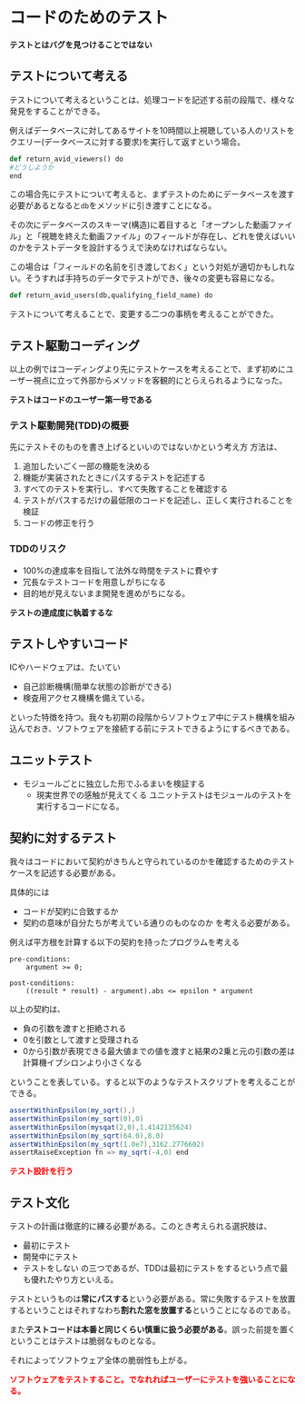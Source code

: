 # コードのためのテスト
**テストとはバグを見つけることではない**
## テストについて考える
テストについて考えるということは、処理コードを記述する前の段階で、様々な発見をすることができる。

例えばデータベースに対してあるサイトを10時間以上視聴している人のリストをクエリー(データベースに対する要求)を実行して返すという場合。

```python
def return_avid_viewers() do
#どうしようか
end
```
この場合先にテストについて考えると、まずテストのためにデータベースを渡す必要があるとなると`db`をメソッドに引き渡すことになる。

その次にデータベースのスキーマ(構造)に着目すると「オープンした動画ファイル」と「視聴を終えた動画ファイル」のフィールドが存在し、どれを使えばいいのかをテストデータを設計するうえで決めなければならない。

この場合は「フィールドの名前を引き渡しておく」という対処が適切かもしれない。そうすれば手持ちのデータでテストができ、後々の変更も容易になる。

```python
def return_avid_users(db,qualifying_field_name) do
```
テストについて考えることで、変更する二つの事柄を考えることができた。

## テスト駆動コーディング
以上の例ではコーディングより先にテストケースを考えることで、まず初めにユーザー視点に立って外部からメソッドを客観的にとらえられるようになった。

**テストはコードのユーザー第一号である**

### テスト駆動開発(TDD)の概要
先にテストそのものを書き上げるといいのではないかという考え方
方法は、
1. 追加したいごく一部の機能を決める
2. 機能が実装されたときにパスするテストを記述する
3. すべてのテストを実行し、すべて失敗することを確認する
4. テストがパスするだけの最低限のコードを記述し、正しく実行されることを検証
5. コードの修正を行う

### TDDのリスク
- 100%の達成率を目指して法外な時間をテストに費やす
- 冗長なテストコードを用意しがちになる
- 目的地が見えないまま開発を進めがちになる。

**テストの達成度に執着するな**
## テストしやすいコード
ICやハードウェアは、たいてい
- 自己診断機構(簡単な状態の診断ができる)
- 検査用アクセス機構を備えている。

といった特徴を持つ。我々も初期の段階からソフトウェア中にテスト機構を組み込んでおき、ソフトウェアを接続する前にテストできるようにするべきである。

## ユニットテスト
- モジュールごとに独立した形でふるまいを検証する
  - 現実世界での感触が見えてくる
ユニットテストはモジュールのテストを実行するコードになる。
## 契約に対するテスト
我々はコードにおいて契約がきちんと守られているのかを確認するためのテストケースを記述する必要がある。

具体的には
- コードが契約に合致するか
- 契約の意味が自分たちが考えている通りのものなのか
を考える必要がある。

例えば平方根を計算する以下の契約を持ったプログラムを考える
```
pre-conditions:
    argument >= 0;

post-conditions:
    ((result * result) - argument).abs <= epsilon * argument
```
以上の契約は、
- 負の引数を渡すと拒絶される
- 0を引数として渡すと受理される
- 0から引数が表現できる最大値までの値を渡すと結果の2乗と元の引数の差は計算機イプシロンより小さくなる

ということを表している。すると以下のようなテストスクリプトを考えることができる。

```Java
assertWithinEpsilon(my_sqrt(),)
assertWithinEpsilon(my_sqrt(0),0)
assertWithinEpsilon(mysqat(2,0),1.4142135624)
assertWithinEpsilon(my_sqrt(64.0),8.0)
assertWithinEpsilon(my_sqrt(1.0e7),3162.2776602)
assertRaiseException fn => my_sqrt(-4,0) end
```
**<font color = red>テスト設計を行う</font>**

## テスト文化
テストの計画は徹底的に練る必要がある。このとき考えられる選択肢は、
- 最初にテスト
- 開発中にテスト
- テストをしない
の三つであるが、TDDは最初にテストをするという点で最も優れたやり方といえる。

テストというものは**常にパスする**という必要がある。常に失敗するテストを放置するということはそれすなわち**割れた窓を放置する**ということになるのである。

また**テストコードは本番と同じくらい慎重に扱う必要がある**。誤った前提を置くということはテストは脆弱なものとなる。

それによってソフトウェア全体の脆弱性も上がる。

**<font color = red>ソフトウェアをテストすること。でなれればユーザーにテストを強いることになる。</font>**

